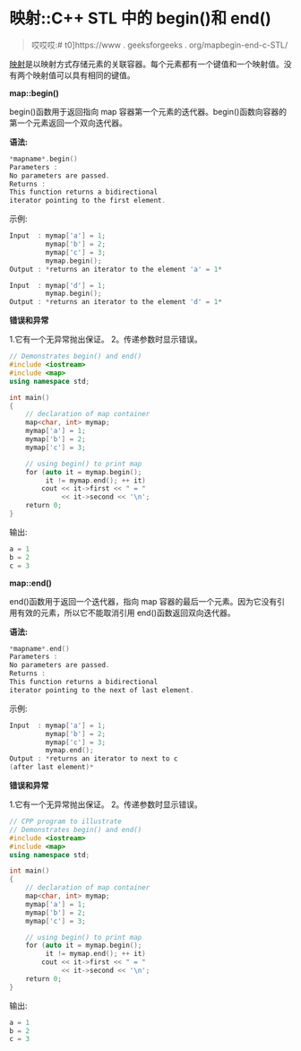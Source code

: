 # 映射::C++ STL 中的 begin()和 end()

> 哎哎哎:# t0]https://www . geeksforgeeks . org/mapbegin-end-c-STL/

[映射](https://www.geeksforgeeks.org/map-associative-containers-the-c-standard-template-library-stl/)是以映射方式存储元素的关联容器。每个元素都有一个键值和一个映射值。没有两个映射值可以具有相同的键值。

**map::begin()**

begin()函数用于返回指向 map 容器第一个元素的迭代器。begin()函数向容器的第一个元素返回一个双向迭代器。

**语法:**

```cpp
*mapname*.begin()
Parameters :
No parameters are passed.
Returns :
This function returns a bidirectional
iterator pointing to the first element.

```

示例:

```cpp
Input  : mymap['a'] = 1;
         mymap['b'] = 2;
         mymap['c'] = 3;
         mymap.begin();
Output : *returns an iterator to the element 'a' = 1*

Input  : mymap['d'] = 1;
         mymap.begin();
Output : *returns an iterator to the element 'd' = 1*

```

**错误和异常**

1.它有一个无异常抛出保证。
2。传递参数时显示错误。

```cpp
// Demonstrates begin() and end()
#include <iostream>
#include <map>
using namespace std;

int main()
{
    // declaration of map container
    map<char, int> mymap;
    mymap['a'] = 1;
    mymap['b'] = 2;
    mymap['c'] = 3;

    // using begin() to print map
    for (auto it = mymap.begin();
         it != mymap.end(); ++ it)
        cout << it->first << " = "
             << it->second << '\n';
    return 0;
}
```

输出:

```cpp
a = 1
b = 2
c = 3
```

**map::end()**

end()函数用于返回一个迭代器，指向 map 容器的最后一个元素。因为它没有引用有效的元素，所以它不能取消引用 end()函数返回双向迭代器。

**语法:**

```cpp
*mapname*.end()
Parameters :
No parameters are passed.
Returns :
This function returns a bidirectional
iterator pointing to the next of last element.

```

示例:

```cpp
Input  : mymap['a'] = 1;
         mymap['b'] = 2;
         mymap['c'] = 3;
         mymap.end();
Output : *returns an iterator to next to c 
(after last element)*

```

**错误和异常**

1.它有一个无异常抛出保证。
2。传递参数时显示错误。

```cpp
// CPP program to illustrate
// Demonstrates begin() and end() 
#include <iostream>
#include <map>
using namespace std;

int main()
{
    // declaration of map container
    map<char, int> mymap;
    mymap['a'] = 1;
    mymap['b'] = 2;
    mymap['c'] = 3;

    // using begin() to print map
    for (auto it = mymap.begin();
         it != mymap.end(); ++ it)
        cout << it->first << " = "
             << it->second << '\n';
    return 0;
}
```

输出:

```cpp
a = 1
b = 2
c = 3
```